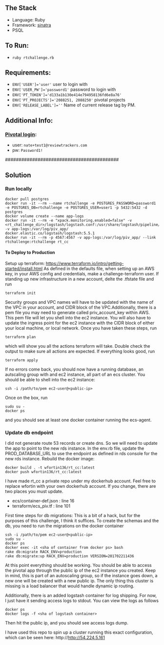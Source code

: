 
## The Stack

- Language: Ruby
- Framework: [sinatra](http://www.sinatrarb.com/)
- PSQL

## To Run:
- `ruby rtchallenge.rb`

## Requirements:
- `ENV['USER']='user'` user to login with
- `ENV['USER_PW']='password1'` password to login with
- `ENV['PT_TOKEN']='d133a1b130e414e794958136fd6e8a76'`
- `ENV['PT_PROJECTS']='2088251, 2088250'` pivotal projects
- `ENV['RELEASE_LABEL']=''` Name of current release tag by PM.

## Additional Info:

### [Pivotal login](https://www.pivotaltracker.com/signin):
- user: `nate+test1@reviewtrackers.com`
- pw: `Password1!`

##########################################
## Solution
### Run locally
```
docker pull postgres
docker run -it --rm --name rtchallenge -e POSTGRES_PASSWORD=password1 -e POSTGRES_DB=rtchallenge -e POSTGRES_USER=user1 -p 5432:5432 -d postgres
docker volume create --name app-logs
docker run -it --rm -e "xpack.monitoring.enabled=false" -v <rt_challenge_dir>/logstash/logstash.conf:/usr/share/logstash/pipeline/logstash.conf -v app-logs:/var/log/piv_app/ docker.elastic.co/logstash/logstash:5.5.1
docker run -it --rm -p 4567:4567 -v app-logs:/var/log/piv_app/ --link rtchallenge:rtchallenge rt_cc
```

#### To Deploy to Production
Setup up terraform: https://www.terraform.io/intro/getting-started/install.html
As defined in the defaults file, when setting up an AWS key, in your AWS config and credentials, make a challenge-terraform user.
If standing up new infrastructure in a new account, delte the .tfstate file and run
```
terraform init
```
Security groups and VPC names will have to be updated with the name of the VPC in your account, and CIDR block of the VPC.Additionally, there is a pem file you may need to generate called priv_account_key within AWS. This pem file will let you shell into the ec2 instance. You will also have to update the ingress point for the ec2 instance with the CIDR block of either your local machine, or local network. Once you have taken these steps, run
```
terraform plan
```
which will show you all the actions terraform will take. Double check the output to make sure all actions are expected. If everything looks good, run
```
terraform apply
```
If no errors come back, you should now have a running database, an autscaling group with and ec2 instance, all part of an ecs cluster. You should be able to shell into the ec2 instance:
```
ssh -i /path/to/pem ec2-user@<public-ip>
```
Once on the box, run 
```
sudo su -
docker ps
```
and you should see at least one docker container running the ecs-agent.

### Update db endpoint
I did not generate route 53 records or create dns. So we will need to update the app to point to the new rds instance. In the env.rb file, update the PROD_DATABASE_URL to use the endpoint as defined in rds console for the new rds instance.
Rebuild the docker image:
```
docker build . -t wfortin136/rt_cc:latest
docker push wfortin136/rt_cc:latest
```
I have made rt_cc a private repo under my dockerhub account. Feel free to replace wfortin with your own dockerhub account. If you change, there are two places you must update. 
- ecs/container-def.json : line 16
- terraform/ecs_piv.tf : line 101

First time steps for db migrations:
This is a bit of a hack, but for the purposes of this challenge, I think it suffices. To create the schemas and the db, you need to run the migrations on the docker container
```
ssh -i /path/to/pem ec2-user@<public-ip>
sudo su -
docker ps
docker exec -it <sha of container from docker ps> bash
rake db:migrate RACK_ENV=production
rake db:migrate:up RACK_ENV=production VERSION=201702211436
```

At this point everything should be working. You should be able to access the pivotal app through the public ip of the ec2 instance you created. Keep in mind, this is part of an autoscaling group, so if the instance goes down, a new one will be created with a new public ip. The only thing this cluster is missing is a load balancer that would handle dynamic ip routing.

Additionally, there is an added logstash container for log shipping. For now, I just have it sending access logs to stdout. You can view the logs as follows
```
docker ps
docker logs -f <sha of logstash container>
```
Then hit the public ip, and you should see access logs dump.

I have used this repo to spin up a cluster running this exact configuration, which can be seen here: http://http://54.224.5.161

